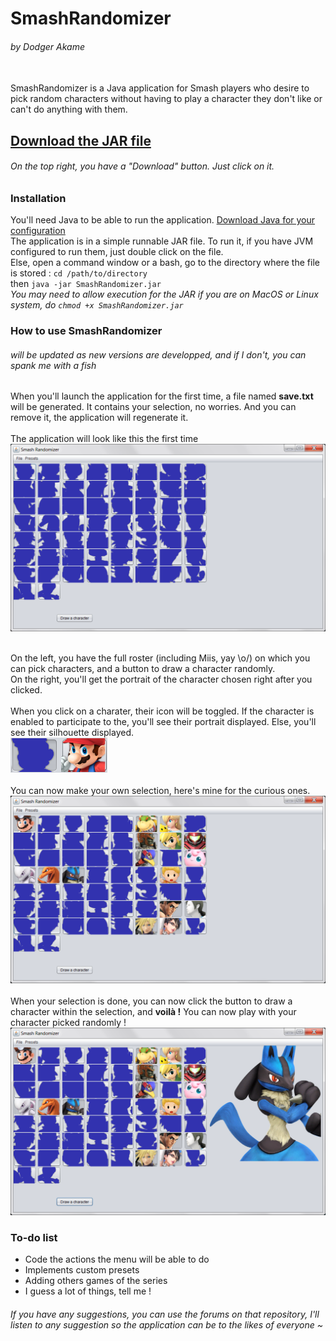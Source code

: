 # SmashRandomizer
###### by Dodger Akame
<br>
SmashRandomizer is a Java application for Smash players who desire to pick random characters without having to play a character they don't like or can't do anything with them. 

## [Download the JAR file](https://github.com/DodgerAkame/SmashRandomizer/blob/master/dist/SmashRandomizer.jar "On the top right, you have a 'Download' button. Just click on it.")
###### On the top right, you have a "Download" button. Just click on it.
### Installation
You'll need Java to be able to run the application.
[Download Java for your configuration](http://www.oracle.com/technetwork/java/javase/downloads/jre8-downloads-2133155.html "Be careful of the version you need !")
<br>The application is in a simple runnable JAR file. To run it, if you have JVM configured to run them, just double click on the file.
<br> Else, open a command window or a bash, go to the directory where the file is stored :
``cd /path/to/directory``
<br>then ``java -jar SmashRandomizer.jar``
<br>*You may need to allow execution for the JAR if you are on MacOS or Linux system, do ``chmod +x SmashRandomizer.jar``*

### How to use SmashRandomizer 
###### *will be updated as new versions are developped, and if I don't, you can spank me with a fish*
When you'll launch the application for the first time, a file named **save.txt** will be generated. It contains your selection, no worries. And you can remove it, the application will regenerate it.
<br>
<br>The application will look like this the first time
<br>![alt text](https://raw.githubusercontent.com/DodgerAkame/SmashRandomizer/master/readmePictures/v0.1/2017-03-11_18-03-32.png "First version of the application")

<br>On the left, you have the full roster (including Miis, yay \o/) on which you can pick characters, and a button to draw a character randomly.
<br>On the right, you'll get the portrait of the character chosen right after you clicked.
<br>
<br>When you click on a charater, their icon will be toggled. If the character is enabled to participate to the, you'll see their portrait displayed. Else, you'll see their silhouette displayed. 
<br>![alt text](https://raw.githubusercontent.com/DodgerAkame/SmashRandomizer/master/readmePictures/v0.1/javaw_2017-03-11_18-02-20.png "Disabled on the left, enabled on the right")
<br><br>You can now make your own selection, here's mine for the curious ones.
<br>![alt text](https://raw.githubusercontent.com/DodgerAkame/SmashRandomizer/master/readmePictures/v0.1/2017-03-11_18-06-36.png "Yes I pick Cloud too. Who doesn't ?")
<br>
<br>When your selection is done, you can now click the button to draw a character within the selection, and **voilà !** You can now play with your character picked randomly !
![alt text](https://raw.githubusercontent.com/DodgerAkame/SmashRandomizer/master/readmePictures/v0.1/2017-03-11_18-24-33.png "Tada !")
### To-do list
* Code the actions the menu will be able to do
* Implements custom presets
* Adding others games of the series
* I guess a lot of things, tell me !

###### If you have any suggestions, you can use the forums on that repository, I'll listen to any suggestion so the application can be to the likes of everyone ~

